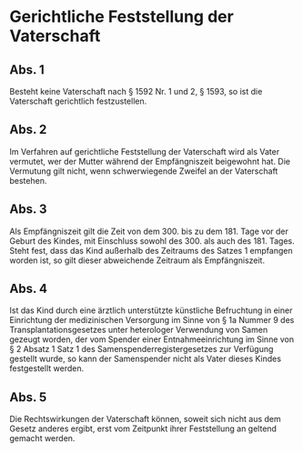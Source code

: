 # Gerichtliche Feststellung der Vaterschaft



## Abs. 1

 Besteht keine Vaterschaft nach § 1592 Nr. 1 und 2, § 1593, so ist die Vaterschaft gerichtlich festzustellen.

## Abs. 2

 Im Verfahren auf gerichtliche Feststellung der Vaterschaft wird als Vater vermutet, wer der Mutter während der Empfängniszeit beigewohnt hat. Die Vermutung gilt nicht, wenn schwerwiegende Zweifel an der Vaterschaft bestehen.

## Abs. 3

 Als Empfängniszeit gilt die Zeit von dem 300. bis zu dem 181. Tage vor der Geburt des Kindes, mit Einschluss sowohl des 300. als auch des 181. Tages. Steht fest, dass das Kind außerhalb des Zeitraums des Satzes 1 empfangen worden ist, so gilt dieser abweichende Zeitraum als Empfängniszeit.

## Abs. 4

 Ist das Kind durch eine ärztlich unterstützte künstliche Befruchtung in einer Einrichtung der medizinischen Versorgung im Sinne von § 1a Nummer 9 des Transplantationsgesetzes unter heterologer Verwendung von Samen gezeugt worden, der vom Spender einer Entnahmeeinrichtung im Sinne von § 2 Absatz 1 Satz 1 des Samenspenderregistergesetzes zur Verfügung gestellt wurde, so kann der Samenspender nicht als Vater dieses Kindes festgestellt werden.

## Abs. 5

 Die Rechtswirkungen der Vaterschaft können, soweit sich nicht aus dem Gesetz anderes ergibt, erst vom Zeitpunkt ihrer Feststellung an geltend gemacht werden. 

